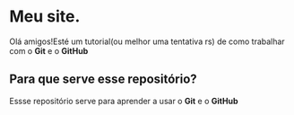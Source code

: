 # Meu site.
Olá amigos!Esté um tutorial(ou melhor uma tentativa rs) de como trabalhar com o **Git** e o **GitHub**
## Para que serve esse repositório?
Essse repositório serve para aprender a usar o **Git** e o **GitHub**